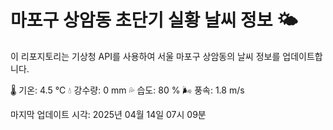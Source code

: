 
# 마포구 상암동 초단기 실황 날씨 정보 🌤️

이 리포지토리는 기상청 API를 사용하여 서울 마포구 상암동의 날씨 정보를 업데이트합니다. 

🌡️ 기온: 4.5 ℃
💧 강수량: 0 mm
💦 습도: 80 %
🌬️ 풍속: 1.8 m/s

마지막 업데이트 시각: 2025년 04월 14일 07시 09분    
